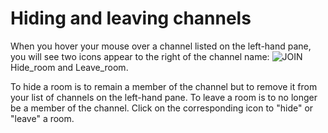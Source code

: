 # <a name="Chapter3-3"></a>Hiding and leaving channels

When you hover your mouse over a channel listed on the left-hand pane, you will see
two icons appear to the right of the channel name: ![JOIN](/images/ucc-hide.png) 
Hide\_room and Leave\_room.

To hide a room is to remain a member of the channel but to remove it from your
list of channels on the left-hand pane. To leave a room is to no longer be a member
of the channel. Click on the corresponding icon to "hide" or "leave" a room.

